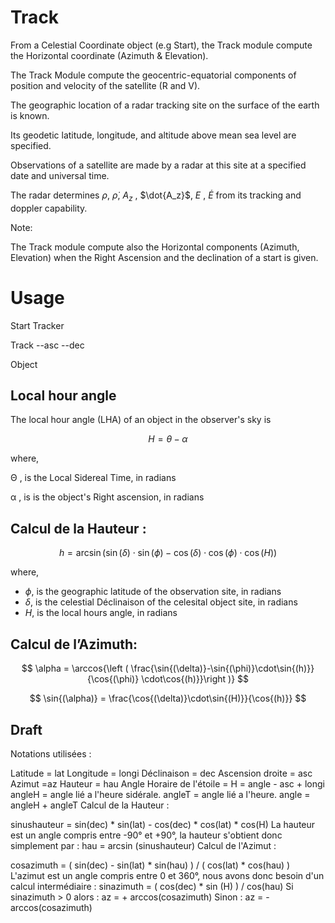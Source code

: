 
# Track

From a Celestial Coordinate object (e.g Start), the Track module compute the Horizontal coordinate (Azimuth & Elevation).

The Track Module compute the geocentric-equatorial components of position and velocity of the satellite (R and V).

The geographic location of a radar tracking site on the surface of the earth is known.

Its geodetic latitude, longitude, and altitude above mean sea level are specified.

Observations of a satellite are made by a radar at this site at a specified date and universal time.

The radar determines $\rho$, $\dot{\rho}$, $A_z$ , $\dot{A_z}$, $E$ , $\dot{E}$ from its tracking and doppler capability.

Note:

The Track module compute also the Horizontal components (Azimuth, Elevation) when the Right Ascension and the declination of a start is given.

# Usage

Start Tracker 

Track --asc --dec 

Object 

## Local hour angle 

The local hour angle (LHA) of an object in the observer's sky is

$$ H = \theta - \alpha$$

where,

&Theta; , is the Local Sidereal Time, in radians

&alpha; , is is the object's Right ascension, in radians


## Calcul de la Hauteur :

$$ h = \arcsin{\left(\sin{(\delta)} \cdot \sin{(\phi)} - \cos{(\delta)}\cdot \cos{(\phi)}\cdot \cos{(H)}\right )} $$

where,


* $\phi$, is the geographic latitude of the observation site, in radians
* $\delta$, is the celestial Déclinaison of the celesital object site, in radians
* $H$, is the local hours angle, in radians

  
## Calcul de l’Azimuth:

$$ \alpha = \arccos{\left ( \frac{\sin{(\delta)}-\sin{(\phi)}\cdot\sin{(h)}}{\cos{(\phi)} \cdot\cos{(h)}}\right )} $$


$$ \sin{(\alpha)} =  \frac{\cos{(\delta)}\cdot\sin{(H)}}{\cos{(h)}} $$


## Draft

Notations utilisées :

Latitude = lat
Longitude = longi
Déclinaison = dec
Ascension droite = asc
Azimut =az
Hauteur = hau
Angle Horaire de l'étoile = H = angle - asc + longi
angleH = angle lié a l'heure sidérale.
angleT = angle lié a l'heure.
angle = angleH + angleT
Calcul de la Hauteur :

sinushauteur = sin(dec) * sin(lat) - cos(dec) * cos(lat) * cos(H)
La hauteur est un angle compris entre -90° et +90°, la hauteur s'obtient donc simplement par :
hau = arcsin (sinushauteur)
Calcul de l'Azimut :

cosazimuth = ( sin(dec) - sin(lat) * sin(hau) ) / ( cos(lat) * cos(hau) )
L'azimut est un angle compris entre 0 et 360°, nous avons donc besoin d'un calcul intermédiaire :
sinazimuth = ( cos(dec) * sin (H) ) / cos(hau)
Si sinazimuth > 0 alors :
az = + arccos(cosazimuth)
Sinon :
az = - arccos(cosazimuth)












